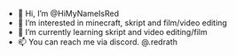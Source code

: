 - 👋 Hi, I’m @HiMyNameIsRed
- 👀 I’m interested in minecraft, skript and film/video editing
- 🌱 I’m currently learning skript and video editing/film
- 📫 You can reach me via discord. @.redrath

<!---
HiMyNameIsRed/HiMyNameIsRed is a ✨ special ✨ repository because its `README.md` (this file) appears on your GitHub profile.
You can click the Preview link to take a look at your changes.
--->
